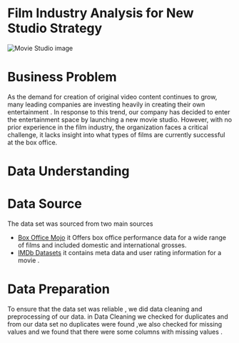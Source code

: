 # Film Industry Analysis for New Studio Strategy

![Movie Studio image](https://github.com/user-attachments/assets/ccbbc3e6-7a17-4e9d-9db5-263164a909f2)

# Business Problem

As the demand for creation of original video content continues to grow, many leading companies are investing heavily in creating their own entertainment . In response to this trend, our company has decided to enter the entertainment space by launching a new movie studio. However, with no prior experience in the film industry, the organization faces a critical challenge, it lacks insight into what types of films are currently successful at the box office.

# Data Understanding 
# Data Source 
The data set was sourced from two main sources 

* [Box Office Mojo](https://www.boxofficemojo.com/) it Offers box office performance data for a wide range of films and  included domestic and international grosses.
* [IMDb Datasets](https://www.imdb.com/interfaces/) it contains meta data and user rating information for a movie .
  
# Data Preparation 

To ensure that the data set was reliable , we did data cleaning and preprocessing of our data.
in Data Cleaning we checked for duplicates and from our data set no duplicates were found ,we also checked for missing values and we found that there were some columns with missing values .




